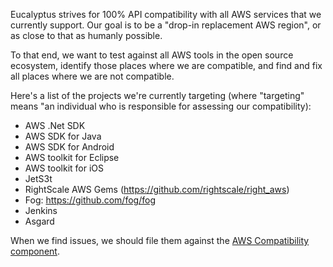 Eucalyptus strives for 100% API compatibility with all AWS services that we currently support.  Our goal is to be a "drop-in replacement AWS region", or as close to that as humanly possible.

To that end, we want to test against all AWS tools in the open source ecosystem, identify those places where we are compatible, and find and fix all places where we are not compatible.

Here's a list of the projects we're currently targeting (where "targeting" means "an individual who is responsible for assessing our compatibility):

* AWS .Net SDK
* AWS SDK for Java
* AWS SDK for Android
* AWS toolkit for Eclipse
* AWS toolkit for iOS
* JetS3t
* RightScale AWS Gems (https://github.com/rightscale/right_aws)
* Fog: https://github.com/fog/fog
* Jenkins
* Asgard

When we find issues, we should file them against the [AWS Compatibility component](https://eucalyptus.atlassian.net/browse/EUCA/component/10201).